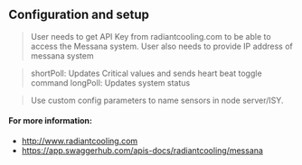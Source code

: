## Configuration and setup

 >User needs to get API Key from radiantcooling.com to be able to access the Messana system.  User also needs to provide IP address of messana system

> shortPoll: Updates Critical values and sends heart beat toggle command 
> longPoll: Updates system status  

>Use custom config parameters to name sensors in node server/ISY.  



#### For more information:
- <http://www.radiantcooling.com>
- <https://app.swaggerhub.com/apis-docs/radiantcooling/messana>

